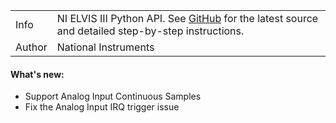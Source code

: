 <table align="center">
    <tr>
        <td>Info</td>
        <td>NI ELVIS III Python API. See <a href="https://github.com/ni/NI-ELVIS-III-Python-Examples">GitHub</a> for the latest source and detailed step-by-step instructions.</td>
    </tr>
    <tr>
        <td>Author</td>
        <td>National Instruments</td>
    </tr>
</table>

#### What's new:
 - Support Analog Input Continuous Samples
 - Fix the Analog Input IRQ trigger issue
